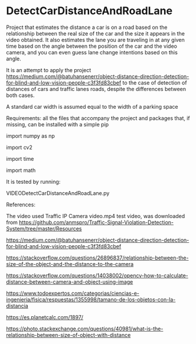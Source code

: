 # DetectCarDistanceAndRoadLane
Project that estimates the distance a car is on a road based on the relationship between the real size of the car and the size it appears in the video obtained.
It also estimates the lane you are traveling in at any given time based on the angle between the position of the car and the video camera, and you can even guess lane change intentions based on this angle.

It is an attempt to apply the project https://medium.com/@batuhansenerr/object-distance-direction-detection-for-blind-and-low-vision-people-c3f3fd83cbef to the case of detection of distances of cars and traffic lanes roads, despite the differences between both cases.

A standard car width is assumed equal to the width of a parking space

Requirements: all the files that accompany the project and packages that, if missing, can be installed with a simple pip

import numpy as np

import cv2

import time

import math

It is tested by running:

VIDEODetectCarDistanceAndRoadLane.py

References:

The video used Traffic IP Camera video.mp4 test video, was  downloaded from https://github.com/anmspro/Traffic-Signal-Violation-Detection-System/tree/master/Resources

  https://medium.com/@batuhansenerr/object-distance-direction-detection-for-blind-and-low-vision-people-c3f3fd83cbef
              
https://stackoverflow.com/questions/26896837/relationship-between-the-size-of-the-object-and-the-distance-to-the-camera

https://stackoverflow.com/questions/14038002/opencv-how-to-calculate-distance-between-camera-and-object-using-image

https://www.todoexpertos.com/categorias/ciencias-e-ingenieria/fisica/respuestas/1355998/tamano-de-los-objetos-con-la-distancia

https://es.planetcalc.com/1897/

https://photo.stackexchange.com/questions/40981/what-is-the-relationship-between-size-of-object-with-distance
